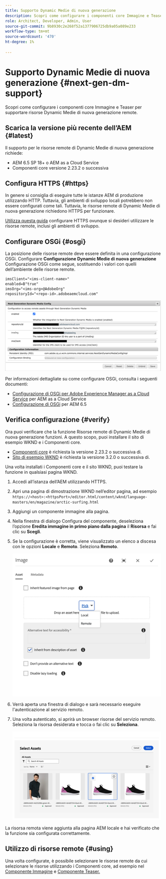 ```yaml
---
title: Supporto Dynamic Medie di nuova generazione
description: Scopri come configurare i componenti core Immagine e Teaser per supportare risorse Dynamic Medie di nuova generazione remote.
role: Architect, Developer, Admin, User
source-git-commit: 9b8930c2e268f52a1377906725db9a05a089e233
workflow-type: tm+mt
source-wordcount: '470'
ht-degree: 1%

---
```



# Supporto Dynamic Medie di nuova generazione {#next-gen-dm-support}

Scopri come configurare i componenti core Immagine e Teaser per supportare risorse Dynamic Medie di nuova generazione remote.

## Scarica la versione più recente dell’AEM {#latest}

Il supporto per le risorse remote di Dynamic Medie di nuova generazione richiede:

* AEM 6.5 SP 18+ o AEM as a Cloud Service
* Componenti core versione 2.23.2 o successiva

## Configura HTTPS {#https}

In genere si consiglia di eseguire tutte le istanze AEM di produzione utilizzando HTTP. Tuttavia, gli ambienti di sviluppo locali potrebbero non essere configurati come tali. Tuttavia, le risorse remote di Dynamic Medie di nuova generazione richiedono HTTPS per funzionare.

[Utilizza questa guida](https://experienceleague.adobe.com/docs/experience-manager-learn/foundation/security/use-the-ssl-wizard.html) configurare HTTPS ovunque si desideri utilizzare le risorse remote, inclusi gli ambienti di sviluppo.

## Configurare OSGi {#osgi}

La posizione delle risorse remote deve essere definita in una configurazione OSGi. Configurare **Configurazione Dynamic Medie di nuova generazione** Configurazione OSGi come segue, sostituendo i valori con quelli dell’ambiente delle risorse remote.

```text
imsClient="<ims-client-name>"
enabled=B"true"
imsOrg="<ims-org>@AdobeOrg"
repositoryId="<repo-id>.adobeaemcloud.com"
```

![Finestra di configurazione OSGi di configurazione di Dynamic Medie Config di nuova generazione](/help/assets/remote-assets-osgi.png)

Per informazioni dettagliate su come configurare OSGi, consulta i seguenti documenti:

* [Configurazione di OSGi per Adobe Experience Manager as a Cloud Service](https://experienceleague.adobe.com/docs/experience-manager-cloud-service/content/implementing/deploying/configuring-osgi.html) per AEM as a Cloud Service
* [Configurazione di OSGi](https://experienceleague.adobe.com/docs/experience-manager-65/deploying/configuring/configuring-osgi.html?lang=it) per AEM 6.5

## Verifica configurazione {#verify}

Ora puoi verificare che la funzione Risorse remote di Dynamic Medie di nuova generazione funzioni. A questo scopo, puoi installare il sito di esempio WKND e i Componenti core.

* [Componenti core](https://github.com/adobe/aem-core-wcm-components/releases/download/core.wcm.components.reactor-2.23.2/core.wcm.components.all-2.23.2.zip) è richiesta la versione 2.23.2 o successiva di.
* [Sito di esempio WKND](https://github.com/adobe/aem-guides-wknd/releases/download/aem-guides-wknd-3.2.0/aem-guides-wknd.all-3.2.0-classic.zip) è richiesta la versione 3.2.0 o successiva di.

Una volta installati i Componenti core e il sito WKND, puoi testare la funzione in qualsiasi pagina WKND.

1. Accedi all’istanza dell’AEM utilizzando HTTPS.

1. Apri una pagina di dimostrazione WKND nell’editor pagina, ad esempio `https://<host>:<httpsPort>/editor.html/content/wknd/language-masters/en/magazine/arctic-surfing.html`

1. Aggiungi un componente immagine alla pagina.

1. Nella finestra di dialogo Configura del componente, deseleziona l’opzione **Eredita immagine in primo piano dalla pagina** il **Risorsa** e fai clic su **Scegli**.

1. Se la configurazione è corretta, viene visualizzato un elenco a discesa con le opzioni **Locale** e **Remoto**. Seleziona **Remoto**.

   ![Opzioni di selezione remota e locale per la selezione delle immagini](/help/assets/remote-asset-selection.png)

1. Verrà aperta una finestra di dialogo e sarà necessario eseguire l&#39;autenticazione al servizio remoto.

1. Una volta autenticato, si aprirà un browser risorse del servizio remoto. Seleziona la risorsa desiderata e tocca o fai clic su **Seleziona**.

   ![Selezione di una risorsa remota](/help/assets/remote-asset-picker.png)

La risorsa remota viene aggiunta alla pagina AEM locale e hai verificato che la funzione sia configurata correttamente.

## Utilizzo di risorse remote {#using}

Una volta configurate, è possibile selezionare le risorse remote da cui selezionare le risorse utilizzando i Componenti core, ad esempio nel [Componente Immagine](/help/components/image.md) e [Componente Teaser.](/help/components/teaser.md)
